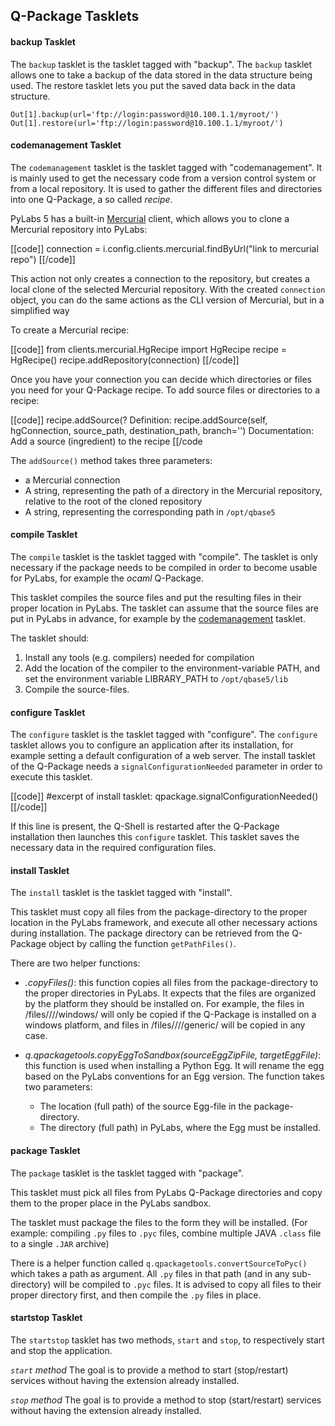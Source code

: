 [Mercurial]: http://mercurial.selenic.com/
[codemanagement]: /pylabsdoc/#/PyLabs50/Q-Packages/qptasklets

## Q-Package Tasklets

#### backup Tasklet
The `backup` tasklet is the tasklet tagged with "backup".
The `backup` tasklet allows one to take a backup of the data stored in the data structure being used.
The restore tasklet lets you put the saved data back in the data structure.

    Out[1].backup(url='ftp://login:password@10.100.1.1/myroot/')
    Out[1].restore(url='ftp://login:password@10.100.1.1/myroot/')


#### codemanagement Tasklet
The `codemanagement` tasklet is the tasklet tagged with "codemanagement". 
It is mainly used to get the necessary code from a version control system or from a local repository. It is used to gather the different files and directories into one Q-Package, a so called _recipe_.

PyLabs 5 has a built-in [Mercurial][] client, which allows you to clone a Mercurial repository into PyLabs:

[[code]]
connection =  i.config.clients.mercurial.findByUrl("link to mercurial repo")
[[/code]]

This action not only creates a connection to the repository, but creates a local clone of the selected Mercurial repository.
With the created `connection` object, you can do the same actions as the CLI version of Mercurial, but in a simplified way

To create a Mercurial recipe:

[[code]]
from clients.mercurial.HgRecipe import HgRecipe
recipe = HgRecipe()
recipe.addRepository(connection)
[[/code]]

Once you have your connection you can decide which directories or files you need for your Q-Package recipe. To add source files or directories to a recipe:

[[code]]
recipe.addSource(?
Definition: recipe.addSource(self, hgConnection, source_path, destination_path, branch='')
Documentation:
    Add a source (ingredient) to the recipe
[[/code    

The `addSource()` method takes three parameters:

* a Mercurial connection
* A string, representing the path of a directory in the Mercurial repository, relative to the root of the cloned repository
* A string, representing the corresponding path in `/opt/qbase5`


#### compile Tasklet
The `compile` tasklet is the tasklet tagged with "compile". 
The tasklet is only necessary if the package needs to be compiled in order to become usable for PyLabs, for example the _ocaml_ Q-Package.

This tasklet compiles the source files and put the resulting files in their proper location in PyLabs. The tasklet can assume that the source files are put in PyLabs in advance, for example by the [codemanagement][] tasklet.

The tasklet should:

1. Install any tools (e.g. compilers) needed for compilation
2. Add the location of the compiler to the environment-variable PATH, and set the environment variable LIBRARY_PATH to `/opt/qbase5/lib`
3. Compile the source-files.


#### configure Tasklet
The `configure` tasklet is the tasklet tagged with "configure". 
The `configure` tasklet allows you to configure an application after its installation, for example setting a default configuration of a web server. 
The install tasklet of the Q-Package needs a `signalConfigurationNeeded` parameter in order to execute this tasklet.

[[code]]
#excerpt of install tasklet:
qpackage.signalConfigurationNeeded()
[[/code]]

If this line is present, the Q-Shell is restarted after the Q-Package installation then launches this `configure` tasklet. This tasklet saves the necessary data in the required configuration files.


#### install Tasklet
The `install` tasklet is the tasklet tagged with "install".

This tasklet must copy all files from the package-directory to the proper location in the PyLabs framework, and execute all other necessary actions during installation. The package directory can be retrieved from the Q-Package object by calling the function `getPathFiles()`.

There are two helper functions:

* *<qpackage>.copyFiles()*: this function copies all files from the package-directory to the proper directories in PyLabs. It expects that the files are organized by the platform they should be installed on. For example, the files in /files/<domain>/<name>/<version>/windows/ will only be copied if the Q-Package is installed on a windows platform, and files in /files/<domain>/<name>/<version>/generic/ will be copied in any case.

* *q.qpackagetools.copyEggToSandbox(sourceEggZipFile, targetEggFile)*: this function is used when installing a Python Egg. It will rename the egg based on the PyLabs conventions for an Egg version. The function takes two parameters:
    * The location (full path) of the source Egg-file in the package-directory.
    * The directory (full path) in PyLabs, where the Egg must be installed.


#### package Tasklet
The `package` tasklet is the tasklet tagged with "package".

This tasklet must pick all files from PyLabs Q-Package directories and copy them to the proper place in the PyLabs sandbox. 

The tasklet must package the files to the form they will be installed. (For example: compiling `.py` files to `.pyc` files, combine multiple JAVA `.class` file to a single `.JAR` archive)

There is a helper function called `q.qpackagetools.convertSourceToPyc()` which takes a path as argument. All `.py` files in that path (and in any sub-directory) will be compiled to `.pyc` files. It is advised to copy all files to their proper directory first, and then compile the `.py` files in place.

#### startstop Tasklet
The `startstop` tasklet has two methods, `start` and `stop`, to respectively start and stop the application.

*`start` method*
The goal is to provide a method to start (stop/restart) services without having the extension already installed.

*`stop` method*
The goal is to provide a method to stop (start/restart) services without having the extension already installed.
